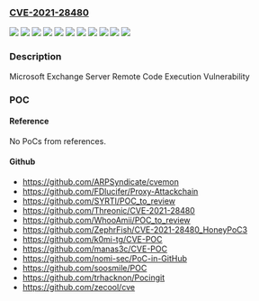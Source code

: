 ### [CVE-2021-28480](https://cve.mitre.org/cgi-bin/cvename.cgi?name=CVE-2021-28480)
![](https://img.shields.io/static/v1?label=Product&message=Microsoft%20Exchange%20Server%202013%20Cumulative%20Update%2023&color=blue)
![](https://img.shields.io/static/v1?label=Product&message=Microsoft%20Exchange%20Server%202016%20Cumulative%20Update%2019&color=blue)
![](https://img.shields.io/static/v1?label=Product&message=Microsoft%20Exchange%20Server%202016%20Cumulative%20Update%2020&color=blue)
![](https://img.shields.io/static/v1?label=Product&message=Microsoft%20Exchange%20Server%202019%20Cumulative%20Update%208&color=blue)
![](https://img.shields.io/static/v1?label=Product&message=Microsoft%20Exchange%20Server%202019%20Cumulative%20Update%209&color=blue)
![](https://img.shields.io/static/v1?label=Version&message=15.00.0%3C%2015.00.1497.015%20&color=brighgreen)
![](https://img.shields.io/static/v1?label=Version&message=15.01.0%3C%2015.01.2176.012%20&color=brighgreen)
![](https://img.shields.io/static/v1?label=Version&message=15.01.0%3C%2015.01.2242.008%20&color=brighgreen)
![](https://img.shields.io/static/v1?label=Version&message=15.02.0%3C%2015.02.0792.013%20&color=brighgreen)
![](https://img.shields.io/static/v1?label=Version&message=15.02.0%3C%2015.02.0858.010%20&color=brighgreen)
![](https://img.shields.io/static/v1?label=Vulnerability&message=Remote%20Code%20Execution&color=brighgreen)

### Description

Microsoft Exchange Server Remote Code Execution Vulnerability

### POC

#### Reference
No PoCs from references.

#### Github
- https://github.com/ARPSyndicate/cvemon
- https://github.com/FDlucifer/Proxy-Attackchain
- https://github.com/SYRTI/POC_to_review
- https://github.com/Threonic/CVE-2021-28480
- https://github.com/WhooAmii/POC_to_review
- https://github.com/ZephrFish/CVE-2021-28480_HoneyPoC3
- https://github.com/k0mi-tg/CVE-POC
- https://github.com/manas3c/CVE-POC
- https://github.com/nomi-sec/PoC-in-GitHub
- https://github.com/soosmile/POC
- https://github.com/trhacknon/Pocingit
- https://github.com/zecool/cve

